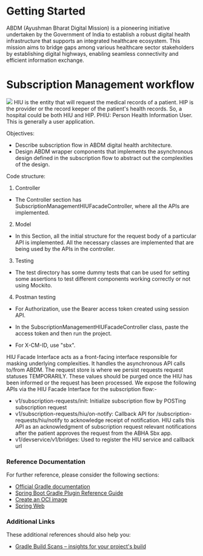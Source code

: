 # Getting Started
ABDM (Ayushman Bharat Digital Mission) is a pioneering initiative undertaken by the Government of India to establish a robust digital health infrastructure that supports an integrated healthcare ecosystem. This mission aims to bridge gaps among various healthcare sector stakeholders by establishing digital highways, enabling seamless connectivity and efficient information exchange.

# Subscription Management workflow
![](https://github.com/suyashdube/c4gt-milestones/blob/main/assets/Screenshot%202023-08-10%20at%203.19.47%20AM.png)
HIU is the entity that will request the medical records of a patient. 
HIP is the provider or the record keeper of the patient's health records. 
So, a hospital could be both HIU and HIP.
PHIU: Person Health Information User. This is generally a user application.

Objectives:
- Describe subscription flow in ABDM digital health architecture.
- Design ABDM wrapper components that implements the asynchronous design defined in the subscription flow to abstract out the complexities of the design.

Code structure:
1. Controller

 - The Controller section has SubscriptionManagementHIUFacadeController, where all the APIs are implemented.

2. Model 

- In this Section, all the initial structure for the request body of a particular API is implemented. All the necessary classes are implemented that are being used by the APIs in the controller. 

3. Testing

- The test directory has some dummy tests that can be used for setting some assertions to test different components working correctly or not using Mockito.
4. Postman testing 

 - For Authorization, use the Bearer access token created using session API.

 - In the SubscriptionManagementHIUFacadeController class, paste the access token and then run the project.

 - For X-CM-ID, use "sbx".



HIU Facade Interface acts as a front-facing interface responsible for masking underlying complexities. It handles the asynchronous API calls to/from ABDM. 
The request store is where we persist requests request statuses TEMPORARILY. These values should be purged once the HIU has been informed or the request has been processed.
We expose the following APIs via the HIU Facade Interface for the subscription flow:-
- v1/subscription-requests/init: Initialize subscription flow by POSTing subscription request
- v1/subscription-requests/hiu/on-notify: Callback API for /subscription-requests/hiu/notify to acknowledge receipt of notification. HIU calls this API as an acknowledgment of subscription request relevant notifications after the patient approves the request from the ABHA Sbx app.
- v1/devservice/v1/bridges: Used to register the HIU service and callback url



### Reference Documentation

For further reference, please consider the following sections:

* [Official Gradle documentation](https://docs.gradle.org)
* [Spring Boot Gradle Plugin Reference Guide](https://docs.spring.io/spring-boot/docs/3.1.3/gradle-plugin/reference/html/)
* [Create an OCI image](https://docs.spring.io/spring-boot/docs/3.1.3/gradle-plugin/reference/html/#build-image)
* [Spring Web](https://docs.spring.io/spring-boot/docs/3.1.3/reference/htmlsingle/index.html#web)

### Additional Links

These additional references should also help you:

* [Gradle Build Scans – insights for your project's build](https://scans.gradle.com#gradle)

